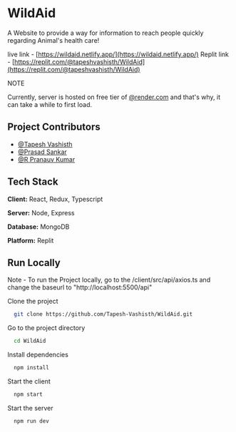 # WildAid

A Website to provide a way for information to reach people quickly regarding Animal's health care!

live link - [https://wildaid.netlify.app/](https://wildaid.netlify.app/)
Replit link - [https://replit.com/@tapeshvashisth/WildAid](https://replit.com/@tapeshvashisth/WildAid)

NOTE

Currently, server is hosted on free tier of [@render.com](https://render.com/) and that's why, it can take a while to first load.

## Project Contributors

- [@Tapesh Vashisth](https://github.com/Tapesh-Vashisth)
- [@Prasad Sankar](https://github.com/Prasad-178)
- [@R Pranauv Kumar](https://github.com/Pranauv-Kumar1803)

## Tech Stack

**Client:** React, Redux, Typescript

**Server:** Node, Express

**Database:** MongoDB

**Platform:** Replit
 
## Run Locally

Note - To run the Project locally, go to the /client/src/api/axios.ts and change the baseurl to "http://localhost:5500/api"

Clone the project

```bash
  git clone https://github.com/Tapesh-Vashisth/WildAid.git
```

Go to the project directory

```bash
  cd WildAid
```

Install dependencies

```bash
  npm install
```

Start the client

```bash
  npm start
```

Start the server

```bash
  npm run dev
```

